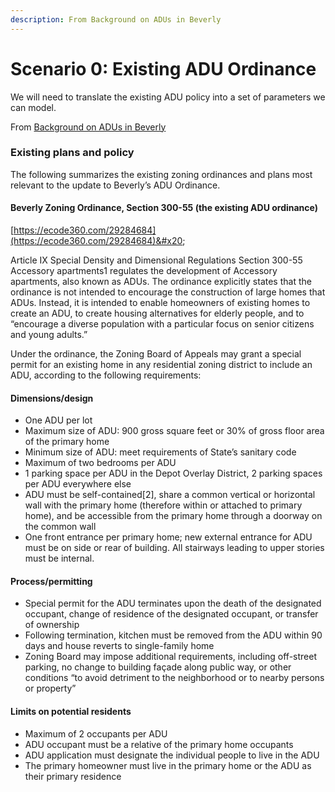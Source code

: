 ```yaml
---
description: From Background on ADUs in Beverly
---
```


# Scenario 0: Existing ADU Ordinance

We will need to translate the existing ADU policy into a set of parameters we can model.



From [Background on ADUs in Beverly](https://mapc365.sharepoint.com/:w:/s/BeverlyADU/EU\_ZwwLqSyZHtzJuzYbo9\_ABc9h\_WoQbSk\_Ih1fgBYb8Jg?e=fCTK8g)

### **Existing plans and policy**&#x20;

The following summarizes the existing zoning ordinances and plans most relevant to the update to Beverly’s ADU Ordinance. &#x20;

#### Beverly Zoning Ordinance, Section 300-55 (the existing ADU ordinance)&#x20;

[https://ecode360.com/29284684](https://ecode360.com/29284684)&#x20;

Article IX Special Density and Dimensional Regulations Section 300-55 Accessory apartments1 regulates the development of Accessory apartments, also known as ADUs. The ordinance explicitly states that the ordinance is not intended to encourage the construction of large homes that ADUs. Instead, it is intended to enable homeowners of existing homes to create an ADU, to create housing alternatives for elderly people, and to “encourage a diverse population with a particular focus on senior citizens and young adults.”&#x20;

Under the ordinance, the Zoning Board of Appeals may grant a special permit for an existing home in any residential zoning district to include an ADU, according to the following requirements: &#x20;

#### Dimensions/design&#x20;

* One ADU per lot&#x20;
* Maximum size of ADU: 900 gross square feet or 30% of gross floor area of the primary home&#x20;
* Minimum size of ADU: meet requirements of State’s sanitary code&#x20;
* Maximum of two bedrooms per ADU&#x20;
* 1 parking space per ADU in the Depot Overlay District, 2 parking spaces per ADU everywhere else&#x20;
* ADU must be self-contained\[2], share a common vertical or horizontal wall with the primary home (therefore within or attached to primary home), and be accessible from the primary home through a doorway on the common wall&#x20;
* One front entrance per primary home; new external entrance for ADU must be on side or rear of building. All stairways leading to upper stories must be internal. &#x20;

#### Process/permitting&#x20;

* Special permit for the ADU terminates upon the death of the designated occupant, change of residence of the designated occupant, or transfer of ownership&#x20;
* Following termination, kitchen must be removed from the ADU within 90 days and house reverts to single-family home&#x20;
* Zoning Board may impose additional requirements, including off-street parking, no change to building façade along public way, or other conditions “to avoid detriment to the neighborhood or to nearby persons or property”&#x20;

#### Limits on potential residents&#x20;

* Maximum of 2 occupants per ADU&#x20;
* ADU occupant must be a relative of the primary home occupants &#x20;
* ADU application must designate the individual people to live in the ADU&#x20;
* The primary homeowner must live in the primary home or the ADU as their primary residence&#x20;
